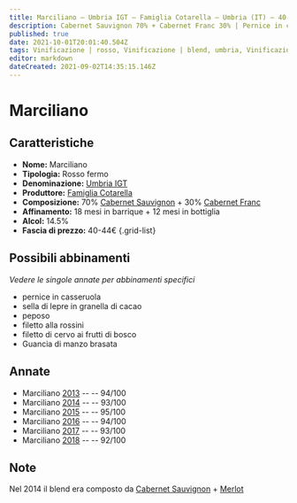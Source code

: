 ```yaml
---
title: Marciliano – Umbria IGT – Famiglia Cotarella – Umbria (IT) – 40-44€ – 5★
description: Cabernet Sauvignon 70% + Cabernet Franc 30% | Pernice in casseruola – Sella di lepre in granella di cacao – Peposo – Filetto alla rossini – Filetto di cervo ai frutti di bosco – Guancia di manzo brasata
published: true
date: 2021-10-01T20:01:40.504Z
tags: Vinificazione | rosso, Vinificazione | blend, umbria, Vinificazione | fermo, Valutazioni | 5 stelle, Vitigni | Cabernet franc, filetto di cervo ai frutti di bosco, Vitigni | Cabernet Sauvignon, pernice in casseruola, sella di lepre in granella di cacao, peposo, filetto alla rossini, Prezzi | 40-44€, Guancia di manzo brasata
editor: markdown
dateCreated: 2021-09-02T14:35:15.146Z
---
```


# Marciliano

## Caratteristiche
- **Nome:** Marciliano
- **Tipologia:** Rosso fermo
- **Denominazione:** [Umbria IGT](/denominazioni/Italia/Umbria/IGT/Umbria)
- **Produttore:** [Famiglia Cotarella](/produttori/Italia/Umbria/Famiglia-Cotarella) 
- **Composizione:** 70% [Cabernet Sauvignon](/vitigni/Francia/cabernet-sauvignon) + 30% [Cabernet Franc](/vitigni/Francia/cabernet-franc)
- **Affinamento:** 18 mesi in barrique + 12 mesi in bottiglia 
- **Alcol:** 14.5%
- **Fascia di prezzo:** 40-44€
{.grid-list}

## Possibili abbinamenti
*Vedere le singole annate per abbinamenti specifici*

- pernice in casseruola
- sella di lepre in granella di cacao
- peposo
- filetto alla rossini
- filetto di cervo ai frutti di bosco
- Guancia di manzo brasata

## Annate
- Marciliano [2013](vini/Italia/Umbria/Famiglia-Cotarella/Marciliano/2013) -- <span class="star-5"></span> -- 94/100
- Marciliano [2014](vini/Italia/Umbria/Famiglia-Cotarella/Marciliano/2014) -- <span class="star-5"></span> -- 93/100
- Marciliano [2015](vini/Italia/Umbria/Famiglia-Cotarella/Marciliano/2015) -- <span class="star-5"></span> -- 95/100
- Marciliano [2016](vini/Italia/Umbria/Famiglia-Cotarella/Marciliano/2016) -- <span class="star-5"></span> -- 94/100
- Marciliano [2017](vini/Italia/Umbria/Famiglia-Cotarella/Marciliano/2017) -- <span class="star-5"></span> -- 93/100
- Marciliano [2018](vini/Italia/Umbria/Famiglia-Cotarella/Marciliano/2018) -- <span class="star-5"></span> -- 92/100

## Note
Nel 2014 il blend era composto da [Cabernet Sauvignon](/vitigni/Francia/cabernet-sauvignon) + [Merlot](/vitigni/Francia/merlot)
